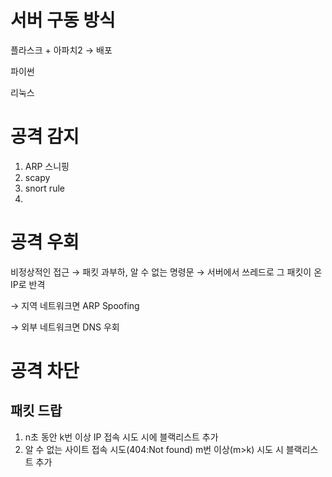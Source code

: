 # 서버 구동 방식

플라스크 + 아파치2 → 배포

파이썬

리눅스

# 공격 감지

1. ARP 스니핑
2. scapy
3. snort rule
4. 

# 공격 우회

비정상적인 접근 → 패킷 과부하, 알 수 없는 명령문 → 서버에서 쓰레드로 그 패킷이 온 IP로 반격

→ 지역 네트워크면 ARP Spoofing

→ 외부 네트워크면 DNS 우회

# 공격 차단

## 패킷 드랍

1. n초 동안 k번 이상 IP 접속 시도 시에 블랙리스트 추가
2. 알 수 없는 사이트 접속 시도(404:Not found) m번 이상(m>k) 시도 시 블랙리스트 추가
